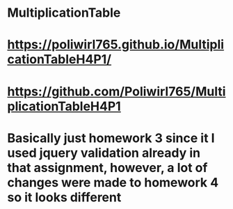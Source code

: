 # MultiplicationTable
# https://poliwirl765.github.io/MultiplicationTableH4P1/

# https://github.com/Poliwirl765/MultiplicationTableH4P1

# Basically just homework 3 since it I used jquery validation already in that assignment, however, a lot of changes were made to homework 4 so it looks different